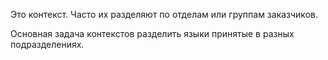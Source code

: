 Это контекст. Часто их разделяют по отделам или группам заказчиков.

Основная задача контекстов разделить языки принятые в разных подразделениях.
